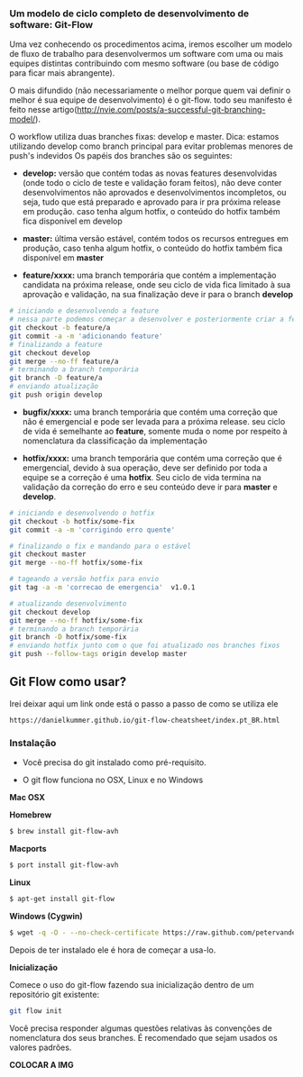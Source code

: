 ### Um modelo de ciclo completo de desenvolvimento de software: Git-Flow

Uma vez conhecendo os procedimentos acima, iremos escolher um modelo de fluxo de trabalho para desenvolvermos um software com uma ou mais equipes distintas contribuindo com mesmo software (ou base de código para ficar mais abrangente).

O mais difundido (não necessariamente o melhor porque quem vai definir o melhor é sua equipe de desenvolvimento) é o git-flow. todo seu manifesto é feito nesse artigo(http://nvie.com/posts/a-successful-git-branching-model/).

O workflow utiliza duas branches fixas: develop e master.
Dica: estamos utilizando develop como branch principal para evitar problemas menores de push's indevidos
Os papéis dos branches são os seguintes:

* **develop:** versão que contém todas as novas features desenvolvidas (onde todo o ciclo de teste e validação foram feitos), não deve conter desenvolvimentos não aprovados e desenvolvimentos incompletos, ou seja, tudo que está preparado e aprovado para ir pra próxima release em produção. caso tenha algum hotfix, o conteúdo do hotfix também fica disponível em develop

* **master:** última versão estável, contém todos os recursos entregues em produção, caso tenha algum hotfix, o conteúdo do hotfix também fica disponível em **master**

* **feature/xxxx:** uma branch temporária que contém a implementação candidata na próxima release, onde seu ciclo de vida fica limitado à sua aprovação e validação, na sua finalização deve ir para o branch **develop**

```sh
# iniciando e desenvolvendo a feature
# nessa parte podemos começar a desenvolver e posteriormente criar a feature
git checkout -b feature/a
git commit -a -m 'adicionando feature'
# finalizando a feature 
git checkout develop 
git merge --no-ff feature/a
# terminando a branch temporária
git branch -D feature/a
# enviando atualização
git push origin develop

```

* **bugfix/xxxx:** uma branch temporária que contém uma correção que não é emergencial e pode ser levada para a próxima release. seu ciclo de vida é semelhante ao **feature**, somente muda o nome por respeito à nomenclatura da classificação da implementação

* **hotfix/xxxx:** uma branch temporária que contém uma correção que é emergencial, devido à sua operação, deve ser definido por toda a equipe se a correção é uma **hotfix**. Seu ciclo de vida termina na validação da correção do erro e seu conteúdo deve ir para **master** e **develop**.

```sh
# iniciando e desenvolvendo o hotfix
git checkout -b hotfix/some-fix
git commit -a -m 'corrigindo erro quente'

# finalizando o fix e mandando para o estável
git checkout master
git merge --no-ff hotfix/some-fix

# tageando a versão hotfix para envio 
git tag -a -m 'correcao de emergencia'  v1.0.1

# atualizando desenvolvimento
git checkout develop
git merge --no-ff hotfix/some-fix
# terminando a branch temporária
git branch -D hotfix/some-fix
# enviando hotfix junto com o que foi atualizado nos branches fixos
git push --follow-tags origin develop master
```

## Git Flow como usar?

Irei deixar aqui um link onde está o passo a passo de como se utiliza ele

```
https://danielkummer.github.io/git-flow-cheatsheet/index.pt_BR.html
```

### Instalação

* Você precisa do git instalado como pré-requisito.

* O git flow funciona no OSX, Linux e no Windows

**Mac OSX**

**Homebrew**
```sh
$ brew install git-flow-avh
```

**Macports**
```sh
$ port install git-flow-avh 
```

**Linux**

```sh
$ apt-get install git-flow 
```

**Windows (Cygwin)**

```sh
$ wget -q -O - --no-check-certificate https://raw.github.com/petervanderdoes/gitflow-avh/develop/contrib/gitflow-installer.sh install stable | bash 
```

Depois de ter instalado ele é hora de começar a usa-lo.

**Inicialização**

Comece o uso do git-flow fazendo sua inicialização dentro de um repositório git existente:

```sh
git flow init
```

Você precisa responder algumas questões relativas às convenções de nomenclatura dos seus branches. É recomendado que sejam usados os valores padrões. 

**COLOCAR A IMG**
